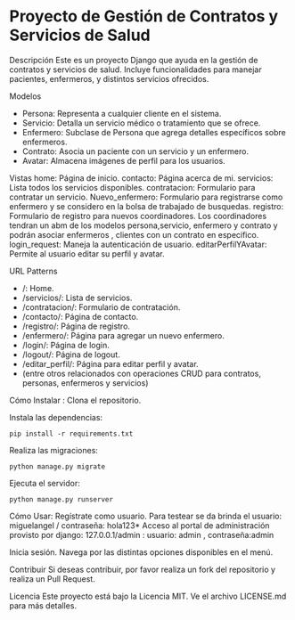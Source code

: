 # **Proyecto de Gestión de Contratos y Servicios de Salud**

Descripción
Este es un proyecto Django que ayuda en la gestión de contratos y servicios de salud. Incluye funcionalidades para manejar pacientes, enfermeros, y distintos servicios ofrecidos. 

Modelos
* Persona: Representa a cualquier cliente en el sistema. 
* Servicio: Detalla un servicio médico o tratamiento que se ofrece.
* Enfermero: Subclase de Persona que agrega detalles específicos sobre enfermeros.
* Contrato: Asocia un paciente con un servicio y un enfermero.
* Avatar: Almacena imágenes de perfil para los usuarios.

Vistas
home: Página de inicio.
contacto: Página acerca de mi. 
servicios: Lista todos los servicios disponibles.
contratacion: Formulario para contratar un servicio.
Nuevo_enfermero: Formulario para registrarse como enfermero y se considero en la bolsa de trabajado de busquedas.
registro: Formulario de registro para nuevos coordinadores. Los coordinadores tendran un abm de los modelos persona,servicio, enfermero y contrato y podrán
asociar enfermeros , clientes con un contrato en especifico. 
login_request: Maneja la autenticación de usuario.
editarPerfilYAvatar: Permite al usuario editar su perfil y avatar.

URL Patterns
* /: Home.
* /servicios/: Lista de servicios.
* /contratacion/: Formulario de contratación.
* /contacto/: Página de contacto.
* /registro/: Página de registro.
* /enfermero/: Página para agregar un nuevo enfermero.
* /login/: Página de login.
* /logout/: Página de logout.
* /editar_perfil/: Página para editar perfil y avatar.
* (entre otros relacionados con operaciones CRUD para contratos, personas, enfermeros y servicios)

Cómo Instalar : 
Clona el repositorio.

Instala las dependencias: 
```
pip install -r requirements.txt
```

Realiza las migraciones:
```
python manage.py migrate
```

Ejecuta el servidor:
```
python manage.py runserver
```

Cómo Usar:
Regístrate como usuario. Para testear se da brinda el usuario: miguelangel / contraseña: hola123*
Acceso al portal de administración provisto por django: 127.0.0.1/admin : usuario: admin , contraseña:admin

Inicia sesión.
Navega por las distintas opciones disponibles en el menú.

Contribuir
Si deseas contribuir, por favor realiza un fork del repositorio y realiza un Pull Request.

Licencia
Este proyecto está bajo la Licencia MIT. Ve el archivo LICENSE.md para más detalles.
